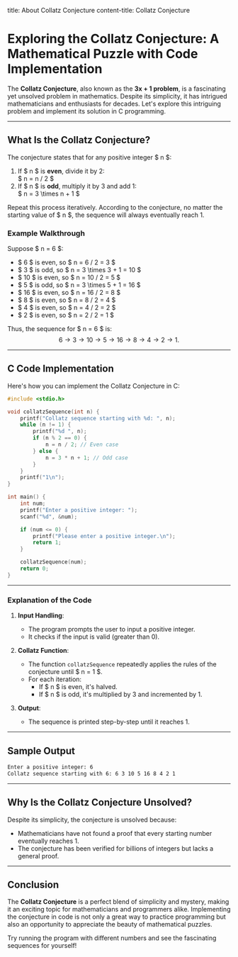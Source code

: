 title: About Collatz Conjecture
content-title: Collatz Conjecture

# Exploring the Collatz Conjecture: A Mathematical Puzzle with Code Implementation

The **Collatz Conjecture**, also known as the **3x + 1 problem**, is a fascinating yet unsolved problem in mathematics. Despite its simplicity, it has intrigued mathematicians and enthusiasts for decades. Let's explore this intriguing problem and implement its solution in C programming.

---

## What Is the Collatz Conjecture?

The conjecture states that for any positive integer $ n $:
1. If $ n $ is **even**, divide it by 2:  
   $ n = n / 2 $
2. If $ n $ is **odd**, multiply it by 3 and add 1:  
   $ n = 3 \times n + 1 $

Repeat this process iteratively. According to the conjecture, no matter the starting value of $ n $, the sequence will always eventually reach 1.

### Example Walkthrough
Suppose $ n = 6 $:
- $ 6 $ is even, so $ n = 6 / 2 = 3 $
- $ 3 $ is odd, so $ n = 3 \times 3 + 1 = 10 $
- $ 10 $ is even, so $ n = 10 / 2 = 5 $
- $ 5 $ is odd, so $ n = 3 \times 5 + 1 = 16 $
- $ 16 $ is even, so $ n = 16 / 2 = 8 $
- $ 8 $ is even, so $ n = 8 / 2 = 4 $
- $ 4 $ is even, so $ n = 4 / 2 = 2 $
- $ 2 $ is even, so $ n = 2 / 2 = 1 $

Thus, the sequence for $ n = 6 $ is:  
$$6 → 3 → 10 → 5 → 16 → 8 → 4 → 2 → 1.$$

---

## C Code Implementation

Here's how you can implement the Collatz Conjecture in C:

```c
#include <stdio.h>

void collatzSequence(int n) {
    printf("Collatz sequence starting with %d: ", n);
    while (n != 1) {
        printf("%d ", n);
        if (n % 2 == 0) {
            n = n / 2; // Even case
        } else {
            n = 3 * n + 1; // Odd case
        }
    }
    printf("1\n");
}

int main() {
    int num;
    printf("Enter a positive integer: ");
    scanf("%d", &num);

    if (num <= 0) {
        printf("Please enter a positive integer.\n");
        return 1;
    }

    collatzSequence(num);
    return 0;
}
```

---

### Explanation of the Code
1. **Input Handling**:
   - The program prompts the user to input a positive integer.
   - It checks if the input is valid (greater than 0).

2. **Collatz Function**:
   - The function `collatzSequence` repeatedly applies the rules of the conjecture until $ n = 1 $.
   - For each iteration:
     - If $ n $ is even, it's halved.
     - If $ n $ is odd, it's multiplied by 3 and incremented by 1.

3. **Output**:
   - The sequence is printed step-by-step until it reaches 1.

---

## Sample Output
```bash
Enter a positive integer: 6
Collatz sequence starting with 6: 6 3 10 5 16 8 4 2 1
```

---

## Why Is the Collatz Conjecture Unsolved?

Despite its simplicity, the conjecture is unsolved because:
- Mathematicians have not found a proof that every starting number eventually reaches 1.
- The conjecture has been verified for billions of integers but lacks a general proof.

---

## Conclusion

The **Collatz Conjecture** is a perfect blend of simplicity and mystery, making it an exciting topic for mathematicians and programmers alike. Implementing the conjecture in code is not only a great way to practice programming but also an opportunity to appreciate the beauty of mathematical puzzles.

Try running the program with different numbers and see the fascinating sequences for yourself!

